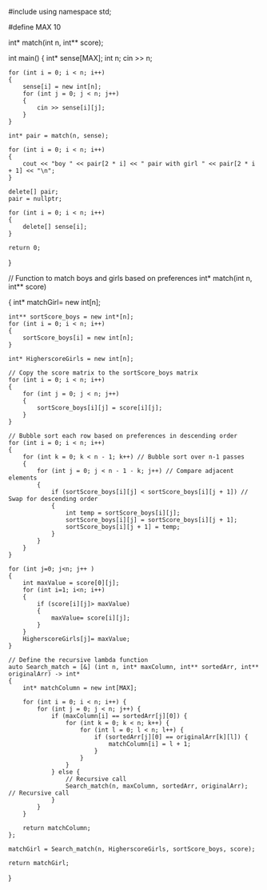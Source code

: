 #include <iostream>
using namespace std;

#define MAX 10

int* match(int n, int** score);

int main()
{
    int* sense[MAX];
    int n;
    cin >> n;

    for (int i = 0; i < n; i++)
    {
        sense[i] = new int[n];
        for (int j = 0; j < n; j++)
        {
            cin >> sense[i][j];
        }
    }

    int* pair = match(n, sense);

    for (int i = 0; i < n; i++)
    {
        cout << "boy " << pair[2 * i] << " pair with girl " << pair[2 * i + 1] << "\n";
    }

    delete[] pair;
    pair = nullptr;

    for (int i = 0; i < n; i++)
    {
        delete[] sense[i];
    }

    return 0;
}

// Function to match boys and girls based on preferences
int* match(int n, int** score)

{
    int* matchGirl= new int[n];

    int** sortScore_boys = new int*[n];
    for (int i = 0; i < n; i++)
    {
        sortScore_boys[i] = new int[n];
    }

    int* HigherscoreGirls = new int[n];

    // Copy the score matrix to the sortScore_boys matrix
    for (int i = 0; i < n; i++)
    {
        for (int j = 0; j < n; j++)
        {
            sortScore_boys[i][j] = score[i][j];
        }
    }

    // Bubble sort each row based on preferences in descending order
    for (int i = 0; i < n; i++)
    {
        for (int k = 0; k < n - 1; k++) // Bubble sort over n-1 passes
        {
            for (int j = 0; j < n - 1 - k; j++) // Compare adjacent elements
            {
                if (sortScore_boys[i][j] < sortScore_boys[i][j + 1]) // Swap for descending order
                {
                    int temp = sortScore_boys[i][j];
                    sortScore_boys[i][j] = sortScore_boys[i][j + 1];
                    sortScore_boys[i][j + 1] = temp;
                }
            }
        }
    }

    for (int j=0; j<n; j++ )
    {
        int maxValue = score[0][j];
        for (int i=1; i<n; i++)
        {
            if (score[i][j]> maxValue)
            {
                maxValue= score[i][j];
            }
        }
        HigherscoreGirls[j]= maxValue;
    }

    // Define the recursive lambda function
    auto Search_match = [&] (int n, int* maxColumn, int** sortedArr, int** originalArr) -> int*
    {
        int* matchColumn = new int[MAX];

        for (int i = 0; i < n; i++) {
            for (int j = 0; j < n; j++) {
                if (maxColumn[i] == sortedArr[j][0]) {
                    for (int k = 0; k < n; k++) {
                        for (int l = 0; l < n; l++) {
                            if (sortedArr[j][0] == originalArr[k][l]) {
                                matchColumn[i] = l + 1;
                            }
                        }
                    }
                } else {
                    // Recursive call
                    Search_match(n, maxColumn, sortedArr, originalArr);  // Recursive call
                }
            }
        }

        return matchColumn;
    };

    matchGirl = Search_match(n, HigherscoreGirls, sortScore_boys, score);

    return matchGirl;
}
